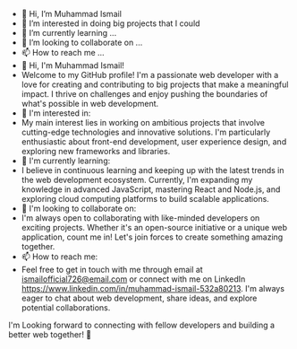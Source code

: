- 👋 Hi, I’m Muhammad Ismail
- 👀 I’m interested in doing big projects that I could 
- 🌱 I’m currently learning ...
- 💞️ I’m looking to collaborate on ...
- 📫 How to reach me ...
- 👋 Hi, I'm Muhammad Ismail!
-   Welcome to my GitHub profile! I'm a passionate web developer with a love for creating and contributing to big projects that make a meaningful impact. I thrive on challenges and enjoy pushing the boundaries of what's possible in web development.
- 👀 I'm interested in:
-   My main interest lies in working on ambitious projects that involve cutting-edge technologies and innovative solutions. I'm particularly enthusiastic about front-end development, user experience design, and exploring new frameworks and libraries.
-   🌱 I'm currently learning:
-   I believe in continuous learning and keeping up with the latest trends in the web development ecosystem. Currently, I'm expanding my knowledge in advanced JavaScript, mastering React and Node.js, and exploring cloud computing platforms to build scalable applications.
-   💞️ I'm looking to collaborate on:
-   I'm always open to collaborating with like-minded developers on exciting projects. Whether it's an open-source initiative or a unique web application, count me in! Let's join forces to create something amazing together.
-   📫 How to reach me:
-   Feel free to get in touch with me through email at ismailofficial726@email.com or connect with me on LinkedIn https://www.linkedin.com/in/muhammad-ismail-532a80213. I'm always eager to chat about web development, share ideas, and explore potential collaborations.

I'm Looking forward to connecting with fellow developers and building a better web together! 🚀

<!---
MuhammadIsamil7/MuhammadIsamil7 is a ✨ special ✨ repository because its `README.md` (this file) appears on your GitHub profile.
You can click the Preview link to take a look at your changes.
--->
